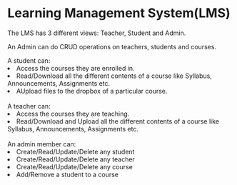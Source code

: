 # Learning Management System(LMS)

The LMS has 3 different views: Teacher, Student and Admin.

<p>An Admin can do CRUD operations on teachers, students and courses.</p>

<div>A student can:
<li> Access the courses they are enrolled in.</li> 
<li> Read/Download all the different contents of a course like Syllabus, Announcements, Assignments etc. </li> 
<li> AUpload files to the dropbox of a particular course.</li>
</div>
<br>

<div>A teacher can:
<li> Access the courses they are teaching.</li> 
<li> Read/Download and Upload all the different contents of a course like Syllabus, Announcements, Assignments etc. </li> 
</div>
<br>

<div>An admin member can:
<li> Create/Read/Update/Delete any student</li> 
<li> Create/Read/Update/Delete any teacher</li> 
<li> Create/Read/Update/Delete any course</li> 
<li> Add/Remove a student to a course</li> 

</div>
